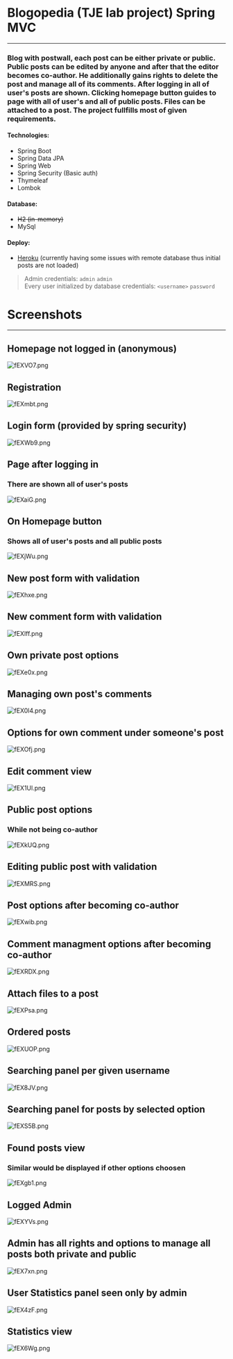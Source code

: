 # Blogopedia (TJE lab project) Spring MVC

---

### Blog with postwall, each post can be either private or public. Public posts can be edited by anyone and after that the editor becomes co-author. He additionally gains rights to delete the post and manage all of its comments. After logging in all of user's posts are shown. Clicking homepage button guides to page with all of user's and all of public posts. Files can be attached to a post. The project fullfills most of given requirements.



#### Technologies:
* Spring Boot
* Spring Data JPA
* Spring Web
* Spring Security (Basic auth)
* Thymeleaf
* Lombok

#### Database:
* ~~H2 (in-memory)~~
* MySql

#### Deploy:
* [Heroku](https://blogopedia.herokuapp.com/) (currently having some issues with remote database thus initial posts are not loaded)

> Admin credentials: `admin` `admin` <br> Every user initialized by database credentials: `<username>` `password`

# Screenshots

---

## Homepage not logged in (anonymous)
![fEXVO7.png](https://iili.io/fEXVO7.png)

## Registration
![fEXmbt.png](https://iili.io/fEXmbt.png)

## Login form (provided by spring security)
![fEXWb9.png](https://iili.io/fEXWb9.png)

## Page after logging in
### There are shown all of user's posts
![fEXaiG.png](https://iili.io/fEXaiG.png)

## On Homepage button
### Shows all of user's posts and all public posts
![fEXjWu.png](https://iili.io/fEXjWu.png)

## New post form with validation
![fEXhxe.png](https://iili.io/fEXhxe.png)

## New comment form with validation
![fEXlff.png](https://iili.io/fEXlff.png)



## Own private post options
![fEXe0x.png](https://iili.io/fEXe0x.png)

## Managing own post's comments
![fEX0l4.png](https://iili.io/fEX0l4.png)

## Options for own comment under someone's post
![fEXOfj.png](https://iili.io/fEXOfj.png)

## Edit comment view
![fEX1Ul.png](https://iili.io/fEX1Ul.png)



## Public post options
### While not being co-author
![fEXkUQ.png](https://iili.io/fEXkUQ.png)

## Editing public post with validation
![fEXMRS.png](https://iili.io/fEXMRS.png)

## Post options after becoming co-author
![fEXwib.png](https://iili.io/fEXwib.png)

## Comment managment options after becoming co-author
![fEXRDX.png](https://iili.io/fEXRDX.png)



## Attach files to a post
![fEXPsa.png](https://iili.io/fEXPsa.png)

## Ordered posts
![fEXUOP.png](https://iili.io/fEXUOP.png)

## Searching panel per given username
![fEX8JV.png](https://iili.io/fEX8JV.png)

## Searching panel for posts by selected option
![fEXS5B.png](https://iili.io/fEXS5B.png)

## Found posts view
### Similar would be displayed if other options choosen
![fEXgb1.png](https://iili.io/fEXgb1.png)



## Logged Admin
![fEXYVs.png](https://iili.io/fEXYVs.png)

## Admin has all rights and options to manage all posts both private and public
![fEX7xn.png](https://iili.io/fEX7xn.png)

## User Statistics panel seen only by admin
![fEX4zF.png](https://iili.io/fEX4zF.png)

## Statistics view
![fEX6Wg.png](https://iili.io/fEX6Wg.png)
